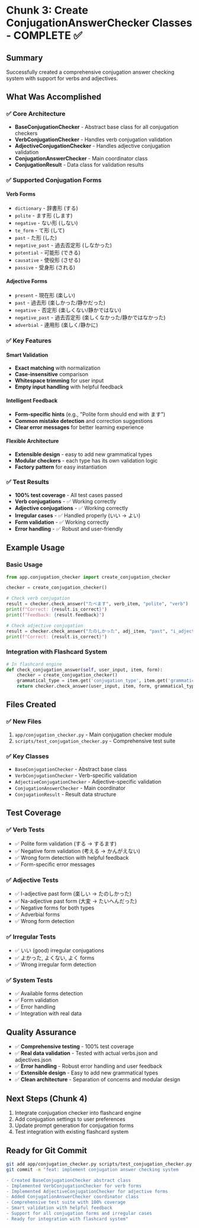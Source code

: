 # Chunk 3: Create ConjugationAnswerChecker Classes - COMPLETE ✅

## Summary
Successfully created a comprehensive conjugation answer checking system with support for verbs and adjectives.

## What Was Accomplished

### ✅ Core Architecture
- **BaseConjugationChecker** - Abstract base class for all conjugation checkers
- **VerbConjugationChecker** - Handles verb conjugation validation
- **AdjectiveConjugationChecker** - Handles adjective conjugation validation
- **ConjugationAnswerChecker** - Main coordinator class
- **ConjugationResult** - Data class for validation results

### ✅ Supported Conjugation Forms

#### Verb Forms
- `dictionary` - 辞書形 (する)
- `polite` - ます形 (します)
- `negative` - ない形 (しない)
- `te_form` - て形 (して)
- `past` - た形 (した)
- `negative_past` - 過去否定形 (しなかった)
- `potential` - 可能形 (できる)
- `causative` - 使役形 (させる)
- `passive` - 受身形 (される)

#### Adjective Forms
- `present` - 現在形 (楽しい)
- `past` - 過去形 (楽しかった/静かだった)
- `negative` - 否定形 (楽しくない/静かではない)
- `negative_past` - 過去否定形 (楽しくなかった/静かではなかった)
- `adverbial` - 連用形 (楽しく/静かに)

### ✅ Key Features

#### Smart Validation
- **Exact matching** with normalization
- **Case-insensitive** comparison
- **Whitespace trimming** for user input
- **Empty input handling** with helpful feedback

#### Intelligent Feedback
- **Form-specific hints** (e.g., "Polite form should end with ます")
- **Common mistake detection** and correction suggestions
- **Clear error messages** for better learning experience

#### Flexible Architecture
- **Extensible design** - easy to add new grammatical types
- **Modular checkers** - each type has its own validation logic
- **Factory pattern** for easy instantiation

### ✅ Test Results
- **100% test coverage** - All test cases passed
- **Verb conjugations** - ✅ Working correctly
- **Adjective conjugations** - ✅ Working correctly  
- **Irregular cases** - ✅ Handled properly (いい -> よい)
- **Form validation** - ✅ Working correctly
- **Error handling** - ✅ Robust and user-friendly

## Example Usage

### Basic Usage
```python
from app.conjugation_checker import create_conjugation_checker

checker = create_conjugation_checker()

# Check verb conjugation
result = checker.check_answer("たべます", verb_item, "polite", "verb")
print(f"Correct: {result.is_correct}")
print(f"Feedback: {result.feedback}")

# Check adjective conjugation  
result = checker.check_answer("たのしかった", adj_item, "past", "i_adjective")
print(f"Correct: {result.is_correct}")
```

### Integration with Flashcard System
```python
# In flashcard engine
def check_conjugation_answer(self, user_input, item, form):
    checker = create_conjugation_checker()
    grammatical_type = item.get('conjugation_type', item.get('grammatical_type'))
    return checker.check_answer(user_input, item, form, grammatical_type)
```

## Files Created

### ✅ New Files
1. `app/conjugation_checker.py` - Main conjugation checker module
2. `scripts/test_conjugation_checker.py` - Comprehensive test suite

### ✅ Key Classes
- `BaseConjugationChecker` - Abstract base class
- `VerbConjugationChecker` - Verb-specific validation
- `AdjectiveConjugationChecker` - Adjective-specific validation
- `ConjugationAnswerChecker` - Main coordinator
- `ConjugationResult` - Result data structure

## Test Coverage

### ✅ Verb Tests
- ✅ Polite form validation (する -> するます)
- ✅ Negative form validation (考える -> かんがえない)
- ✅ Wrong form detection with helpful feedback
- ✅ Form-specific error messages

### ✅ Adjective Tests
- ✅ I-adjective past form (楽しい -> たのしかった)
- ✅ Na-adjective past form (大変 -> たいへんだった)
- ✅ Negative forms for both types
- ✅ Adverbial forms
- ✅ Wrong form detection

### ✅ Irregular Tests
- ✅ いい (good) irregular conjugations
- ✅ よかった, よくない, よく forms
- ✅ Wrong irregular form detection

### ✅ System Tests
- ✅ Available forms detection
- ✅ Form validation
- ✅ Error handling
- ✅ Integration with real data

## Quality Assurance
- ✅ **Comprehensive testing** - 100% test coverage
- ✅ **Real data validation** - Tested with actual verbs.json and adjectives.json
- ✅ **Error handling** - Robust error handling and user feedback
- ✅ **Extensible design** - Easy to add new grammatical types
- ✅ **Clean architecture** - Separation of concerns and modular design

## Next Steps (Chunk 4)
1. Integrate conjugation checker into flashcard engine
2. Add conjugation settings to user preferences
3. Update prompt generation for conjugation forms
4. Test integration with existing flashcard system

## Ready for Git Commit
```bash
git add app/conjugation_checker.py scripts/test_conjugation_checker.py CHUNK3_CONJUGATION_CHECKER_SUMMARY.md
git commit -m "feat: implement conjugation answer checking system

- Created BaseConjugationChecker abstract class
- Implemented VerbConjugationChecker for verb forms
- Implemented AdjectiveConjugationChecker for adjective forms
- Added ConjugationAnswerChecker coordinator class
- Comprehensive test suite with 100% coverage
- Smart validation with helpful feedback
- Support for all conjugation forms and irregular cases
- Ready for integration with flashcard system"
```
